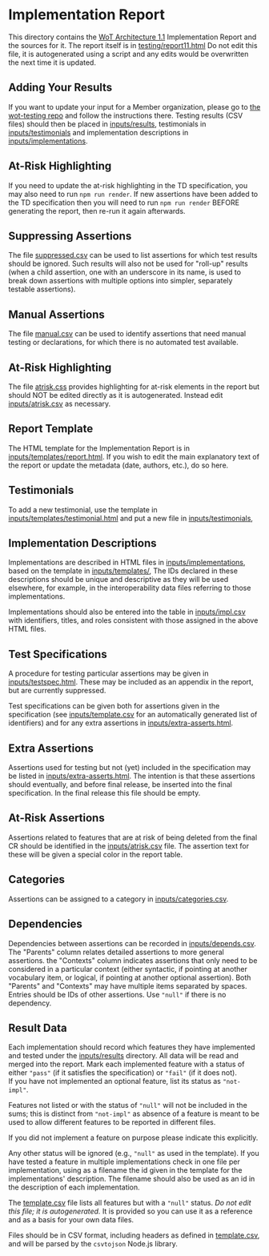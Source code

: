 # Implementation Report

This directory contains the
[WoT Architecture 1.1](https://w3c.github.io/wot-architecture/)
Implementation Report and the sources for it.
The report itself is in [testing/report11.html](https://github.com/w3c/wot-architecture/blob/main/testing/report11.html)
Do not edit this file,
it is autogenerated using a script
and any edits would be overwritten the next time it is updated.

## Adding Your Results

If you want to update your input for a Member organization, 
please go to [the wot-testing repo](https://github.com/w3c/wot-testing) and 
follow the instructions there.
Testing results (CSV files) should then be placed in 
[inputs/results](https://github.com/w3c/wot-architecture/tree/main/testing/inputs/results),
testimonials in [inputs/testimonials](https://github.com/w3c/wot-architecture/tree/main/testing/inputs/testimonials)
and implementation descriptions in 
[inputs/implementations](https://github.com/w3c/wot-architecture/tree/main/testing/inputs/implementations).

## At-Risk Highlighting

If you need to update the at-risk highlighting in the TD specification,
you may also need to
run `npm run render`.
If new assertions have been added to the
TD specification then you will need to run `npm run render` BEFORE generating
the report, then re-run it again afterwards.

## Suppressing Assertions
The file
[suppressed.csv](suppressed.csv)
can be used to list assertions for which
test results should be ignored.  Such results will also not be used for
"roll-up" results (when a child assertion, one with an underscore in its
name, is used to break down assertions with multiple options into simpler,
separately testable assertions).

## Manual Assertions
The file
[manual.csv](manual.csv)
can be used to identify assertions that need
manual testing or declarations, for which there is no automated test available.

## At-Risk Highlighting
The file
[atrisk.css](atrisk.css) provides highlighting for at-risk elements in
the report but should NOT be edited directly as it is autogenerated.
Instead edit 
[inputs/atrisk.csv](inputs/atrisk.csv) as necessary.

## Report Template 
The HTML template for the Implementation Report is in 
[inputs/templates/report.html](inputs/templates/report.html).
If you wish to edit the main explanatory text of the report or
update the metadata (date, authors, etc.), do so here.

## Testimonials
To add a new testimonial, use the template in 
[inputs/templates/testimonial.html](inputs/templates/testimonial.html)
and put a new file in 
[inputs/testimonials](inputs/testimonials),

## Implementation Descriptions
Implementations are described in HTML files in
[inputs/implementations](inputs/implementations),
based on the template in
[inputs/templates/](inputs/templates/impl.html),
The IDs declared in these descriptions should be unique and 
descriptive as they will be used elsewhere, for example, 
in the interoperability data files referring to those implementations.

Implementations should also be entered into the table
in [inputs/impl.csv](inputs/impl.csv) with identifiers, titles, and roles
consistent with those assigned in the above HTML files.

## Test Specifications
A procedure for testing particular assertions may be given in
[inputs/testspec.html](inputs/testspec.html).
These may be included as an appendix in the report,
but are currently suppressed.

Test specifications can be given both for
assertions given in the specification 
(see [inputs/template.csv](inputs/template.csv) 
for an automatically
generated list of identifiers) and for any extra assertions in 
[inputs/extra-asserts.html](inputs/extra-asserts.html).

## Extra Assertions
Assertions used for testing but not (yet) included in the specification
may be listed in 
[inputs/extra-asserts.html](inputs/extra-asserts.html).
The intention is that these assertions should
eventually, and before final release, be inserted into the final specification.
In the final release this file should be empty.

## At-Risk Assertions
Assertions related to features that are at risk of being deleted from the final
CR should be identified in the [inputs/atrisk.csv](inputs/atrisk.csv) file.
The assertion text for these will be given a special color in the report table.

## Categories
Assertions can be assigned to a category in
[inputs/categories.csv](inputs/categories.csv).

## Dependencies
Dependencies between assertions can be recorded in
[inputs/depends.csv](inputs/depends.csv).  
The "Parents" column relates detailed assertions to more general assertions.
the "Contexts" column indicates assertions that only need to be considered in
a particular context (either syntactic, if pointing at another vocabulary item,
or logical, if pointing at another optional assertion).
Both "Parents" and "Contexts" may have multiple items separated by spaces.
Entries should be IDs of other assertions.
Use `"null"` if there is no dependency.

## Result Data
Each implementation should record
which features they have implemented and tested under the 
[inputs/results](inputs/results) directory.
All data will be read and merged into the report.
Mark each implemented feature with a status of either 
`"pass"` (if it satisfies the specification)
or 
`"fail"` (if it does not).  
If you have not implemented an optional feature, list its status as `"not-impl"`.

Features not listed or with the status of `"null"` will not be included in the sums; this is 
distinct from `"not-impl"` as absence of a feature is meant to be used
to allow different features to be reported in different files.

If you did not implement a feature on purpose please indicate this explicitly.

Any other status will be ignored (e.g., `"null"` as used in the template).
If you have tested a feature in multiple
implementations check in one file per implementation, using as a filename
the id given in the template for the implementations' description.
The filename should also be used as an id in the 
description of each implementation.

The [template.csv](template.csv) 
file lists all features but with a `"null"` status.
*Do not edit this file; it is autogenerated.*
It is provided so
you can use it as a reference and as a basis for your own data files.

Files should be in CSV format, including headers as defined in 
[template.csv](tempate.csv),
and will be parsed by the `csvtojson` Node.js library.


